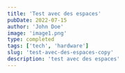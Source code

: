 ```yaml
---
title: 'Test avec des espaces'
pubDate: 2022-07-15
author: 'John Doe'
image: 'image1.png'
type: completed
tags: ['tech', 'hardware']
slug: 'test-avec-des-espaces-copy'
description: 'test avec des espaces'
---
```

